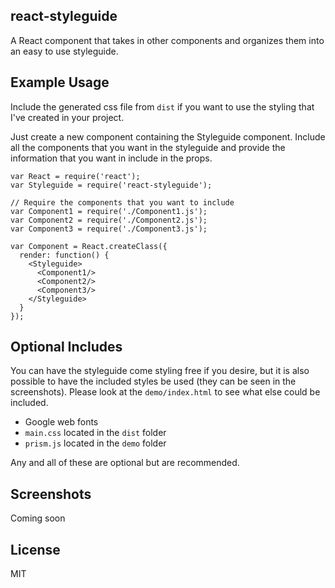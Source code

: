 react-styleguide
----------------

A React component that takes in other components and organizes them into an easy to use styleguide.

Example Usage
-------------

Include the generated css file from `dist` if you want to use the styling that I've created in your project.

Just create a new component containing the Styleguide component.  Include all the components that you want in the styleguide and provide the information that you want in include in the props.

```
var React = require('react');
var Styleguide = require('react-styleguide');

// Require the components that you want to include
var Component1 = require('./Component1.js');
var Component2 = require('./Component2.js');
var Component3 = require('./Component3.js');

var Component = React.createClass({
  render: function() {
    <Styleguide>
      <Component1/>
      <Component2/>
      <Component3/>
    </Styleguide>
  }
});
```

Optional Includes
-----------------
You can have the styleguide come styling free if you desire, but it is also possible to have the included styles be used (they can be seen in the screenshots).  Please look at the `demo/index.html` to see what else could be included.

- Google web fonts
- `main.css` located in the `dist` folder
- `prism.js` located in the `demo` folder

Any and all of these are optional but are recommended.

Screenshots
-----------

Coming soon

License
-------

MIT
